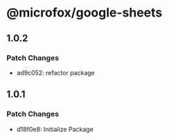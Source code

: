 # @microfox/google-sheets

## 1.0.2

### Patch Changes

- ad9c052: refactor package

## 1.0.1

### Patch Changes

- d18f0e8: Initialize Package
